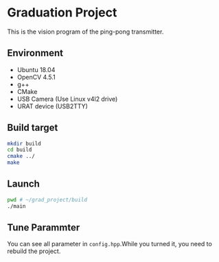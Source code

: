 # Graduation Project
This is the vision program of the ping-pong transmitter.

## Environment
- Ubuntu 18.04
- OpenCV 4.5.1
- g++
- CMake
- USB Camera (Use Linux v4l2 drive)
- URAT device (USB2TTY)

## Build target
```bash
mkdir build
cd build
cmake ../
make
```

## Launch
```bash
pwd # ~/grad_project/build
./main
```
## Tune Parammter
You can see all parameter in `config.hpp`.While you turned it, you need to rebuild the project.


